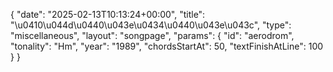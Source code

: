 {
    "date": "2025-02-13T10:13:24+00:00",
    "title": "\u0410\u044d\u0440\u043e\u0434\u0440\u043e\u043c",
    "type": "miscellaneous",
    "layout": "songpage",
    "params": {
        "id": "aerodrom",
        "tonality": "Hm",
        "year": "1989",
        "chordsStartAt": 50,
        "textFinishAtLine": 100
    }
}